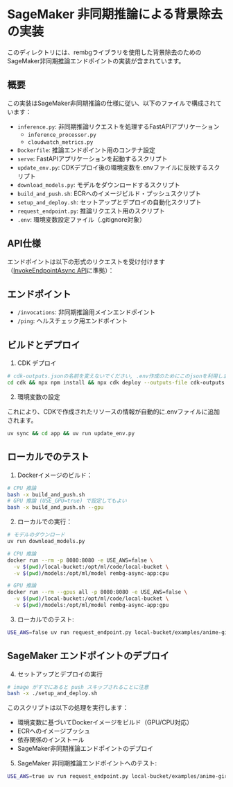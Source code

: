 # SageMaker 非同期推論による背景除去の実装

このディレクトリには、rembgライブラリを使用した背景除去のためのSageMaker非同期推論エンドポイントの実装が含まれています。

## 概要

この実装はSageMaker非同期推論の仕様に従い、以下のファイルで構成されています：

- `inference.py`: 非同期推論リクエストを処理するFastAPIアプリケーション
  - `inference_processor.py`
  - `cloudwatch_metrics.py`
- `Dockerfile`: 推論エンドポイント用のコンテナ設定
- `serve`: FastAPIアプリケーションを起動するスクリプト
- `update_env.py`: CDKデプロイ後の環境変数を.envファイルに反映するスクリプト
- `download_models.py`: モデルをダウンロードするスクリプト
- `build_and_push.sh`: ECRへのイメージビルド・プッシュスクリプト
- `setup_and_deploy.sh`: セットアップとデプロイの自動化スクリプト
- `request_endpoint.py`: 推論リクエスト用のスクリプト
- `.env`: 環境変数設定ファイル（.gitignore対象）

## API仕様

エンドポイントは以下の形式のリクエストを受け付けます（[InvokeEndpointAsync API](https://boto3.amazonaws.com/v1/documentation/api/1.26.83/reference/services/sagemaker-runtime/client/invoke_endpoint_async.html)に準拠）：

## エンドポイント

- `/invocations`: 非同期推論用メインエンドポイント
- `/ping`: ヘルスチェック用エンドポイント

## ビルドとデプロイ

1. CDK デプロイ

```bash
# cdk-outputs.jsonの名前を変えないでください, .env作成のためにこのjsonを利用します
cd cdk && npx npm install && npx cdk deploy --outputs-file cdk-outputs.json
```

2. 環境変数の設定

これにより、CDKで作成されたリソースの情報が自動的に.envファイルに追加されます。

```bash
uv sync && cd app && uv run update_env.py
```

## ローカルでのテスト

1. Dockerイメージのビルド：

```bash
# CPU 推論
bash -x build_and_push.sh
# GPU 推論 (USE_GPU=true) で設定してもよい
bash -x build_and_push.sh --gpu
```

2. ローカルでの実行：
```bash
# モデルのダウンロード
uv run download_models.py

# CPU 推論
docker run --rm -p 8080:8080 -e USE_AWS=false \
  -v $(pwd)/local-bucket:/opt/ml/code/local-bucket \
  -v $(pwd)/models:/opt/ml/model rembg-async-app:cpu

# GPU 推論
docker run --rm --gpus all -p 8080:8080 -e USE_AWS=false \
  -v $(pwd)/local-bucket:/opt/ml/code/local-bucket \
  -v $(pwd)/models:/opt/ml/model rembg-async-app:gpu
```

3. ローカルでのテスト:

```bash
USE_AWS=false uv run request_endpoint.py local-bucket/examples/anime-girl-3.jpg --output-dir local-bucket/outputs
```

## SageMaker エンドポイントのデプロイ

4. セットアップとデプロイの実行

```bash
# image がすでにあると push スキップされることに注意
bash -x ./setup_and_deploy.sh
```

このスクリプトは以下の処理を実行します：
- 環境変数に基づいてDockerイメージをビルド（GPU/CPU対応）
- ECRへのイメージプッシュ
- 依存関係のインストール
- SageMaker非同期推論エンドポイントのデプロイ

5. SageMaker 非同期推論エンドポイントへのテスト:

```bash
USE_AWS=true uv run request_endpoint.py local-bucket/examples/anime-girl-3.jpg --output-dir local-bucket/outputs
```
